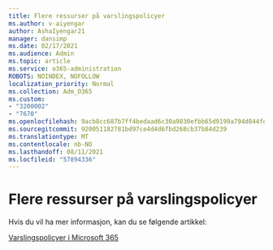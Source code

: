 ```yaml
---
title: Flere ressurser på varslingspolicyer
ms.author: v-aiyengar
author: AshaIyengar21
manager: dansimp
ms.date: 02/17/2021
ms.audience: Admin
ms.topic: article
ms.service: o365-administration
ROBOTS: NOINDEX, NOFOLLOW
localization_priority: Normal
ms.collection: Adm_O365
ms.custom:
- "3200002"
- "7670"
ms.openlocfilehash: 9acb8cc687b7ff4bedaad6c30a9830efbb65d9199a794d844fe040628451ef8c
ms.sourcegitcommit: 920051182781bd97ce4d4d6fbd268cb37b84d239
ms.translationtype: MT
ms.contentlocale: nb-NO
ms.lasthandoff: 08/11/2021
ms.locfileid: "57894336"
---
```

# <a name="more-resources-on-alert-policies"></a>Flere ressurser på varslingspolicyer

Hvis du vil ha mer informasjon, kan du se følgende artikkel:

[Varslingspolicyer i Microsoft 365](https://docs.microsoft.com/microsoft-365/compliance/alert-policies)
